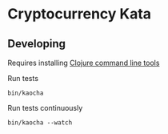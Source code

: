 
# Cryptocurrency Kata

## Developing

Requires installing [Clojure command line tools](https://clojure.org/guides/getting_started)

Run tests

    bin/kaocha

Run tests continuously

    bin/kaocha --watch
